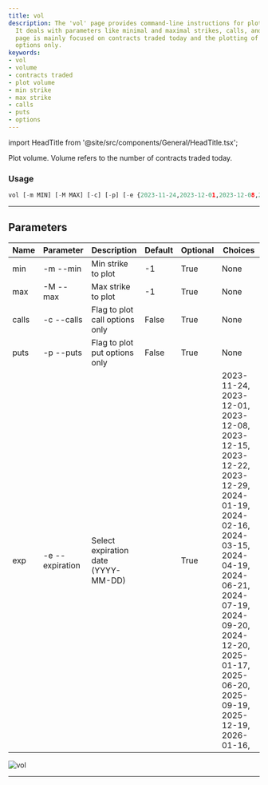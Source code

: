 ```yaml
---
title: vol
description: The 'vol' page provides command-line instructions for plotting volumes.
  It deals with parameters like minimal and maximal strikes, calls, and puts. The
  page is mainly focused on contracts traded today and the plotting of call or put
  options only.
keywords:
- vol
- volume
- contracts traded
- plot volume
- min strike
- max strike
- calls
- puts
- options
---
```


import HeadTitle from '@site/src/components/General/HeadTitle.tsx';

<HeadTitle title="stocks /options/vol - Reference | OpenBB Terminal Docs" />

Plot volume. Volume refers to the number of contracts traded today.

### Usage

```python wordwrap
vol [-m MIN] [-M MAX] [-c] [-p] [-e {2023-11-24,2023-12-01,2023-12-08,2023-12-15,2023-12-22,2023-12-29,2024-01-19,2024-02-16,2024-03-15,2024-04-19,2024-06-21,2024-07-19,2024-09-20,2024-12-20,2025-01-17,2025-06-20,2025-09-19,2025-12-19,2026-01-16,}]
```

---

## Parameters

| Name | Parameter | Description | Default | Optional | Choices |
| ---- | --------- | ----------- | ------- | -------- | ------- |
| min | -m  --min | Min strike to plot | -1 | True | None |
| max | -M  --max | Max strike to plot | -1 | True | None |
| calls | -c  --calls | Flag to plot call options only | False | True | None |
| puts | -p  --puts | Flag to plot put options only | False | True | None |
| exp | -e  --expiration | Select expiration date (YYYY-MM-DD) |  | True | 2023-11-24, 2023-12-01, 2023-12-08, 2023-12-15, 2023-12-22, 2023-12-29, 2024-01-19, 2024-02-16, 2024-03-15, 2024-04-19, 2024-06-21, 2024-07-19, 2024-09-20, 2024-12-20, 2025-01-17, 2025-06-20, 2025-09-19, 2025-12-19, 2026-01-16,  |

![vol](https://user-images.githubusercontent.com/46355364/154291303-c23edf53-4242-4d9b-a45e-22ce8a633aa8.png)

---
